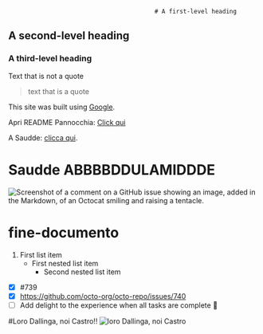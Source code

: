                                              # A first-level heading 
## A second-level heading
### A third-level heading

Text that is not a quote 
> text that is a quote

This site was built using [Google](https://www.google.it/?hl=it).

Apri README Pannocchia: [Click qui](/Docs/README_Pannocchia.MD)

A Saudde: [clicca qui](#Saudde).

# Saudde ABBBBDDULAMIDDDE

![Screenshot of a comment on a GitHub issue showing an image, added in the Markdown, of an Octocat smiling and raising a tentacle.](https://tmw-storage.tcccdn.com/storage/tuttomercatoweb.com/img_notizie/thumb3/33/337fe55a65598f5fcaf28688e170414b-58324-oooz0000.jpeg)
# fine-documento

1. First list item
   - First nested list item
     - Second nested list item


- [x] #739
- [x] https://github.com/octo-org/octo-repo/issues/740
- [ ] Add delight to the experience when all tasks are complete :tada:

#Loro Dallinga, noi Castro!!
![loro Dallinga, noi Castro](https://www.1000cuorirossoblu.it/wp-content/uploads/2024/09/CASTRO-ESULTANZA-1.jpg)
